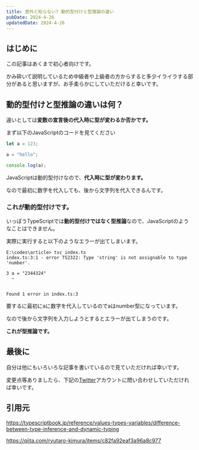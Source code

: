 ```yaml
---
title: 意外と知らない? 動的型付けと型推論の違い
pubDate: 2024-4-26
updatedDate: 2024-4-26
---
```


## はじめに

この記事はあくまで初心者向けです。

かみ砕いて説明しているため中級者や上級者の方からすると多少イライラする部分があると思いますが、お手柔らかにしていただけると幸いです。

## 動的型付けと型推論の違いは何？

違いとしては**変数の宣言後の代入時に型が変わるか否かです。**

まず以下のJavaScriptのコードを見てください

```js
let a = 123;

a = "hello";

console.log(a);
```

JavaScriptは動的型付けなので、**代入時に型が変わります。**

なので最初に数字を代入しても、後から文字列を代入できるんです。

### これが動的型付けです。

いっぽうTypeScriptでは**動的型付けではなく型推論**なので、JavaScriptのようなことはできません。

実際に実行すると以下のようなエラーが出てしまいます。

```
E:\codes\article> tsc index.ts
index.ts:3:1 - error TS2322: Type 'string' is not assignable to type 'number'.

3 a = "2344324"
  ~


Found 1 error in index.ts:3
```

要するに最初にaに数字を代入しているのでaはnumber型になっています。

なので後から文字列を入力しようとするとエラーが出てしまうのです。

**これが型推論です。**

## 最後に

自分は他にもいろいろな記事を書いているので見ていただければ幸いです。

変更点等ありましたら、下記の[Twitter](https://twitter.com/robot_neet)アカウントに問い合わせしていただければ幸いです。

## 引用元

https://typescriptbook.jp/reference/values-types-variables/difference-between-type-inference-and-dynamic-typing

https://qiita.com/ryutaro-kimura/items/c82fa92eaf3a96a8c977
